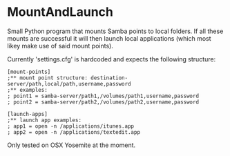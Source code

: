MountAndLaunch
==============

Small Python program that mounts Samba points to local folders. If all these mounts are successful it will then launch local applications (which most likey make use of said mount points). 

Currently 'settings.cfg' is hardcoded and expects the following structure:

    [mount-points]
    ;** mount point structure: destination-server/path,local/path,username,password
    ;** examples:
    ; point1 = samba-server/path1,/volumes/path1,username,password
    ; point2 = samba-server/path2,/volumes/path2,username,password

    [launch-apps]
    ;** launch app examples:
    ; app1 = open -n /applications/itunes.app
    ; app2 = open -n /applications/textedit.app


Only tested on OSX Yosemite at the moment.